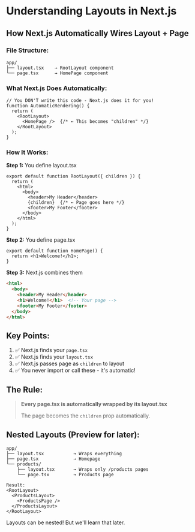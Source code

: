 # Understanding Layouts in Next.js

## How Next.js Automatically Wires Layout + Page

### File Structure:
```
app/
├── layout.tsx    → RootLayout component
└── page.tsx      → HomePage component
```

### What Next.js Does Automatically:

```tsx
// You DON'T write this code - Next.js does it for you!
function AutomaticRendering() {
  return (
    <RootLayout>
      <HomePage />  {/* ← This becomes "children" */}
    </RootLayout>
  );
}
```

### How It Works:

**Step 1:** You define layout.tsx
```tsx
export default function RootLayout({ children }) {
  return (
    <html>
      <body>
        <header>My Header</header>
        {children}  {/* ← Page goes here */}
        <footer>My Footer</footer>
      </body>
    </html>
  );
}
```

**Step 2:** You define page.tsx
```tsx
export default function HomePage() {
  return <h1>Welcome!</h1>;
}
```

**Step 3:** Next.js combines them
```html
<html>
  <body>
    <header>My Header</header>
    <h1>Welcome!</h1>  <!-- Your page -->
    <footer>My Footer</footer>
  </body>
</html>
```

## Key Points:

1. ✅ Next.js finds your `page.tsx`
2. ✅ Next.js finds your `layout.tsx`
3. ✅ Next.js passes page as `children` to layout
4. ✅ You never import or call these - it's automatic!

## The Rule:

> **Every page.tsx is automatically wrapped by its layout.tsx**
>
> The page becomes the `children` prop automatically.

## Nested Layouts (Preview for later):

```
app/
├── layout.tsx           → Wraps everything
├── page.tsx             → Homepage
└── products/
    ├── layout.tsx       → Wraps only /products pages
    └── page.tsx         → Products page

Result:
<RootLayout>
  <ProductsLayout>
    <ProductsPage />
  </ProductsLayout>
</RootLayout>
```

Layouts can be nested! But we'll learn that later.

